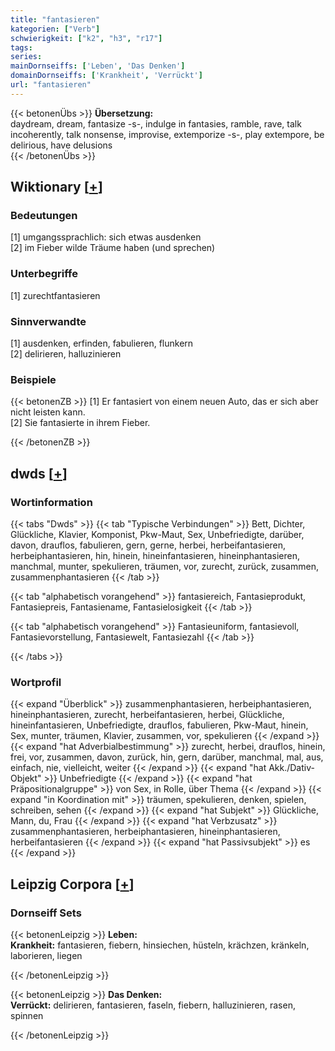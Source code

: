 ```yaml
---
title: "fantasieren"
kategorien: ["Verb"]
schwierigkeit: ["k2", "h3", "r17"]
tags:
series:
mainDornseiffs: ['Leben', 'Das Denken']
domainDornseiffs: ['Krankheit', 'Verrückt']
url: "fantasieren"
---
```


{{< betonenÜbs >}}
**Übersetzung:**  
daydream, dream, fantasize -s-, indulge in fantasies, ramble, rave, talk incoherently, talk nonsense, improvise, extemporize -s-, play extempore, be delirious, have delusions  
{{< /betonenÜbs >}}

## Wiktionary [[+](https://de.wiktionary.org/wiki/fantasieren)]

### Bedeutungen
[1] umgangssprachlich: sich etwas ausdenken  
[2] im Fieber wilde Träume haben (und sprechen)  

### Unterbegriffe
[1] zurechtfantasieren  

### Sinnverwandte
[1] ausdenken, erfinden, fabulieren, flunkern  
[2] delirieren, halluzinieren  

### Beispiele
{{< betonenZB >}}
[1] Er fantasiert von einem neuen Auto, das er sich aber nicht leisten kann.  
[2] Sie fantasierte in ihrem Fieber.  

{{< /betonenZB >}}


## dwds [[+](https://www.dwds.de/wb/fantasieren)]

### Wortinformation
{{< tabs "Dwds" >}}
{{< tab "Typische Verbindungen" >}}
Bett, Dichter, Glückliche, Klavier, Komponist, Pkw-Maut, Sex, Unbefriedigte, darüber, davon, drauflos, fabulieren, gern, gerne, herbei, herbeifantasieren, herbeiphantasieren, hin, hinein, hineinfantasieren, hineinphantasieren, manchmal, munter, spekulieren, träumen, vor, zurecht, zurück, zusammen, zusammenphantasieren
{{< /tab >}}

{{< tab "alphabetisch vorangehend" >}}
fantasiereich, Fantasieprodukt, Fantasiepreis, Fantasiename, Fantasielosigkeit
{{< /tab >}}

{{< tab "alphabetisch vorangehend" >}}
Fantasieuniform, fantasievoll, Fantasievorstellung, Fantasiewelt, Fantasiezahl
{{< /tab >}}

{{< /tabs >}}

### Wortprofil
{{< expand "Überblick" >}} zusammenphantasieren, herbeiphantasieren, hineinphantasieren, zurecht, herbeifantasieren, herbei, Glückliche, hineinfantasieren, Unbefriedigte, drauflos, fabulieren, Pkw-Maut, hinein, Sex, munter, träumen, Klavier, zusammen, vor, spekulieren {{< /expand >}}
{{< expand "hat Adverbialbestimmung" >}} zurecht, herbei, drauflos, hinein, frei, vor, zusammen, davon, zurück, hin, gern, darüber, manchmal, mal, aus, einfach, nie, vielleicht, weiter {{< /expand >}}
{{< expand "hat Akk./Dativ-Objekt" >}} Unbefriedigte {{< /expand >}}
{{< expand "hat Präpositionalgruppe" >}} von Sex, in Rolle, über Thema {{< /expand >}}
{{< expand "in Koordination mit" >}} träumen, spekulieren, denken, spielen, schreiben, sehen {{< /expand >}}
{{< expand "hat Subjekt" >}} Glückliche, Mann, du, Frau {{< /expand >}}
{{< expand "hat Verbzusatz" >}} zusammenphantasieren, herbeiphantasieren, hineinphantasieren, herbeifantasieren {{< /expand >}}
{{< expand "hat Passivsubjekt" >}} es {{< /expand >}}

## Leipzig Corpora [[+](https://corpora.uni-leipzig.de/en/res?word=fantasieren&corpusId=deu_newscrawl-public_2018)]

### Dornseiff Sets
{{< betonenLeipzig >}}
**Leben:**  
**Krankheit:** fantasieren, fiebern, hinsiechen, hüsteln, krächzen, kränkeln, laborieren, liegen  

{{< /betonenLeipzig >}}


{{< betonenLeipzig >}}
**Das Denken:**  
**Verrückt:** delirieren, fantasieren, faseln, fiebern, halluzinieren, rasen, spinnen  

{{< /betonenLeipzig >}}
